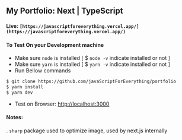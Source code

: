 ## My Portfolio: Next | TypeScript

#### Live: `[https://javascriptforeverything.vercel.app/](https://javascriptforeverything.vercel.app/)`


#### To Test On your Development machine

- Make sure `node` is installed  [ $ `node -v` 	indicate installed or not  ]
- Make sure `yarn` is installed  [ $ `yarn -v` 	indicate installed or not  ]
- Run Bellow commands

```bash
$ git clone https://github.com/javaScriptForEverything/portfolio
$ yarn install
$ yarn dev
```

- Test on Browser: [http://localhost:3000](http://localhost:3000)


#### Notes:
. `sharp` package used to optimize image, used by next.js internally

